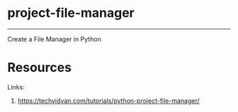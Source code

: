 # project-file-manager
---
Create a File Manager in Python

# Resources
Links:
1. https://techvidvan.com/tutorials/python-project-file-manager/

